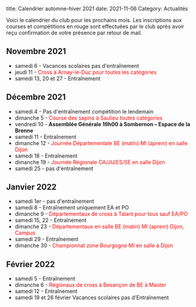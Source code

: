 title:  Calendrier automne-hiver 2021
date: 2021-11-06
Category: Actualités

Voici le calendrier du club pour les prochains mois. Les inscriptions aux
courses et compétitions en rouge sont effectuées par le club après avoir reçu
confirmation de votre présence par retour de mail.

## Novembre 2021

- samedi 6 - Vacances scolaires pas d'entraînement
- jeudi 11 - <span style="color:red">Cross à Arnay-le-Duc pour toutes les catégories</span>
- samedi 13, 20 et 27 - Entraînement

## Décembre 2021

- samedi 4 - Pas d'entraînement compétition le lendemain
- dimanche 5 - <span style="color:red">Course des sapins à Saulieu toutes catégories</span>
- vendredi 10 -  **Assemblée Générale 19h00 à Sombernon – Espace de la Brenne**
- samedi 11 - Entraînement
- dimanche 12 - <span style="color:red">Journée Départementale BE (matin) MI (aprem) en salle Dijon</span>
- samedi 18 - Entraînement
- dimanche 19 - <span style="color:red">Journée Régionale CA/JU/ES/SE en salle Dijon</span>
- samedi 25 - pas d'entraînement

## Janvier 2022

- samedi 1er - pas d'entraînement
- samedi 8 - Entraînement uniquement EA et PO
- dimanche 9 - <span style="color:red">Départementaux de cross à Talant pour tous sauf EA/PO</span>
- samedi 15, 22 - Entraînement
- dimanche 23 - <span style="color:red">Départementaux en salle BE (matin) MI (aprem) Dijon, Campus</span>
- samedi 29 - Entraînement
- dimanche 30 - <span style="color:red">Championnat zone Bourgogne MI en salle à Dijon</span>

## Février 2022

- samedi 5 - Entraînement
- dimanche 6 - <span style="color:red">Régionaux de cross à Besançon de BE à Master</span>
- samedi 12 - Entraînement
- samedi 19 et 26 février Vacances scolaires pas d'Entraînement
